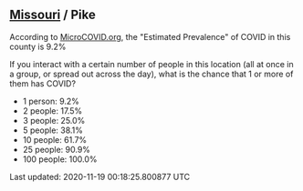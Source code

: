 
## [Missouri](/united-states/missouri) / Pike

According to [MicroCOVID.org](http://microcovid.org),
the "Estimated Prevalence" of COVID in this county is 9.2%

If you interact with a certain number of people in this location
(all at once in a group, or spread out across the day), what is the chance that
1 or more of them has COVID?

- 1 person: 9.2%
- 2 people: 17.5%
- 3 people: 25.0%
- 5 people: 38.1%
- 10 people: 61.7%
- 25 people: 90.9%
- 100 people: 100.0%

Last updated: 2020-11-19 00:18:25.800877 UTC
